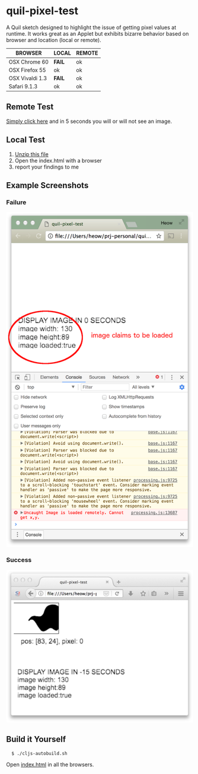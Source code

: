 # quil-pixel-test

A Quil sketch designed to highlight the issue of getting pixel values at runtime.  It works great as an Applet but exhibits bizarre behavior based on browser and location (local or remote).

| BROWSER         | LOCAL    | REMOTE |
|-----------------|----------|--------|
| OSX Chrome 60   | **FAIL** | ok     |
| OSX Firefox 55  | ok       | ok     |
| OSX Vivaldi 1.3 | **FAIL** | ok     |
| Safari 9.1.3    | ok       | ok     |

## Remote Test

[Simply click here](http://45.55.82.27/quil-pixel-test/) and in 5 seconds you will or will not see an image.

## Local Test

1. [Unzip this file](https://github.com/heow/quil-pixel-test/blob/master/local-test.zip?raw=true)
2. Open the index.html with a browser
3. report your findings to me

## Example Screenshots

### Failure
![chrome](resources/chrome-example.png)

### Success
![firefox](resources/ff-example.png)

## Build it Yourself

```
  $ ./cljs-autobuild.sh
```

Open [index.html](index.html) in all the browsers.
